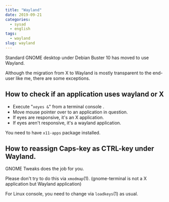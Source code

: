 ```yaml
---
title: "Wayland"
date: 2019-09-21
categories:
  - sysad
  - english
tags:
  - wayland
slug: wayland
---
```


Standard GNOME desktop under Debian Buster 10 has moved to use Wayland.

Although the migration from X to Wayland is mostly transparent to the end-user
like me, there are some exceptions.

## How to check if an application uses wayland or X

* Execute "`xeyes &`" from a terminal console .
* Move mouse pointer over to an application in question.
* If eyes are responsive, it's an X application.
* If eyes aren't responsive, it's a wayland application.

You need to have `x11-apps` package installed.

## How to reassign Caps-key as CTRL-key under Wayland.

GNOME Tweaks does the job for you.

Please don't try to do this via `xmodmap`(1). (gnome-terminal is
not a X application but Wayland application)

For Linux console, you need to change via `loadkeys`(1) as usual.

<!-- vim: set sw=2 sts=2 ai si et tw=79 ft=markdown: -->

